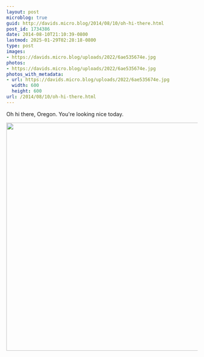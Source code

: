 ```yaml
---
layout: post
microblog: true
guid: http://davids.micro.blog/2014/08/10/oh-hi-there.html
post_id: 1734386
date: 2014-08-10T21:10:39-0800
lastmod: 2025-01-29T02:28:18-0800
type: post
images:
- https://davids.micro.blog/uploads/2022/6ae535674e.jpg
photos:
- https://davids.micro.blog/uploads/2022/6ae535674e.jpg
photos_with_metadata:
- url: https://davids.micro.blog/uploads/2022/6ae535674e.jpg
  width: 600
  height: 600
url: /2014/08/10/oh-hi-there.html
---
```

Oh hi there, Oregon. You're looking nice today.

<img src="/uploads/2022/6ae535674e.jpg" width="600" height="600" alt="">
